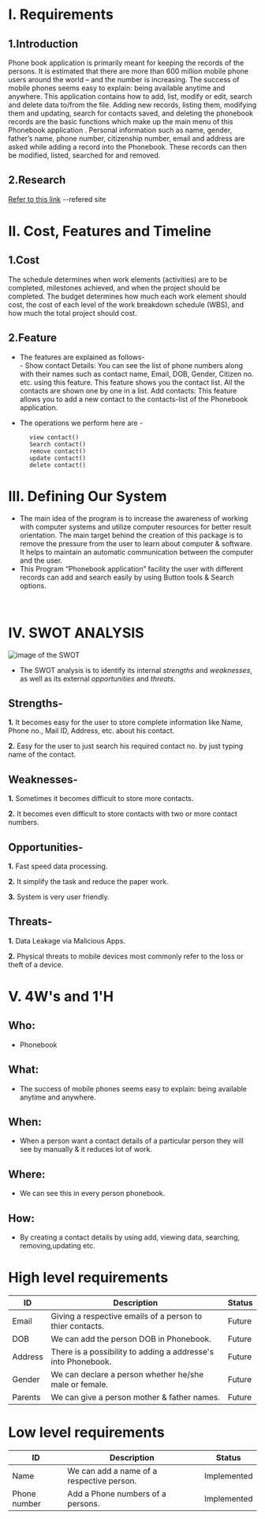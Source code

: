 # I. Requirements
## 1.Introduction
Phone book application is primarily meant for keeping the records of the persons. It is estimated that there are more than 600 million mobile phone users around the world – and the number is increasing. The success of mobile phones seems easy to explain: being available anytime and anywhere.
This application contains how to add, list, modify or edit, search and delete data to/from the file. Adding new records, listing them, modifying them and updating, search for contacts saved, and deleting the phonebook records are the basic functions which make up the main menu of this Phonebook application .
Personal information such as name, gender, father’s name, phone number, citizenship number, email and address are asked while adding a record into the Phonebook. These records can then be modified, listed, searched for and removed.
## 2.Research
[Refer to this link](https://1000projects.org/phonebook-application-c-project-report.html) --refered site

# II. Cost, Features and Timeline

## 1.Cost
The schedule determines when work elements (activities) are to be completed, milestones achieved, and when the project should be completed. The budget determines how much each work element should cost, the cost of each level of the work breakdown schedule (WBS), and how much the total project should cost.

## 2.Feature
* The features are explained as follows-
            <br> - Show contact Details: You can see the list of phone numbers along with their names such as contact name, Email, DOB, Gender, Citizen no. etc. using this feature. This feature shows you the contact list. All the contacts are shown one by one in a list. Add contacts: This feature allows you to add a new contact to the contacts-list of the Phonebook application.

* The operations we perform here are -
``` add contact()
      view contact()
      Search contact()
      remove contact()
      update contact()
      delete contact()
```
      
# III. Defining Our System
* The main idea of the program is to increase the awareness of working with computer systems and utilize computer resources for better result orientation. The main target behind the creation of this package is to remove the pressure from the user to learn about computer & software. It helps to maintain an automatic communication between the computer and the user. 
* This Program “Phonebook application” facility the user with different records can add and search easily by using Button tools & Search options. 
<br>

# IV. SWOT ANALYSIS
![image of the SWOT](https://www.appaspect.com/wp-content/uploads/SWOT-Analysis-2.png) 

* The SWOT analysis is to identify its internal *strengths* and *weaknesses*, as well as its external *opportunities* and *threats*.

## Strengths- 
**1.** It becomes easy for the user to store complete information like Name, Phone no., Mail ID, Address, etc. about his contact.

**2.** Easy for the user to just search his required contact no. by just typing name of the contact.

## Weaknesses-
**1.** Sometimes it becomes difficult to store more contacts.

**2.** It becomes even difficult to store contacts with two or more contact numbers.

## Opportunities-
**1.** Fast speed data processing.

**2.** It simplify the task and reduce the paper work.

**3.** System is very user friendly.

## Threats-
**1.** Data Leakage via Malicious Apps.

**2.** Physical threats to mobile devices most commonly refer to the loss or theft of a device.

# V. 4W's and 1'H


## Who: 
* Phonebook

## What:
* The success of mobile phones seems easy to explain: being available anytime and anywhere.

## When:
* When a person want a contact details of a particular person they will see by manually & it reduces lot of work.

## Where:
* We can see this in every person phonebook.

## How:
* By creating a contact details by using add, viewing data, searching, removing,updating etc.


# High level requirements
| ID | Description | Status |
| -------- | -------- | -------- |
| Email | Giving a respective emails of a person to thier contacts. | Future |
| DOB | We can add the person DOB in Phonebook. | Future |
| Address | There is a possibility to adding a addresse's into Phonebook. | Future |
| Gender | We can declare a person whether he/she male or female. | Future |
| Parents | We can give a person mother & father names. | Future |

# Low level requirements
| ID | Description | Status |
| -------- | -------- | -------- |
| Name | We can add a name of a respective person. | Implemented |
| Phone number | Add a Phone numbers of a persons. | Implemented |

